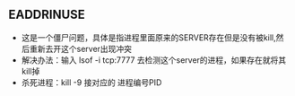 ## EADDRINUSE
- 这是一个僵尸问题，具体是指进程里面原来的SERVER存在但是没有被kill,然后重新去开这个server出现冲突
- 解决办法：输入 lsof -i tcp:7777 去检测这个server的进程，如果存在就将其kill掉
- 杀死进程：kill -9 接对应的 进程编号PID
